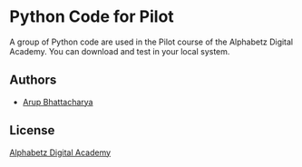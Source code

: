 
# Python Code for Pilot

A group of Python code are used in the Pilot course of the Alphabetz Digital Academy. You can download and test in your local system.

## Authors

- [Arup Bhattacharya](https://github.com/bhattacharyaarup)


## License

[Alphabetz Digital Academy](https://alphabetzacademy.com/)

